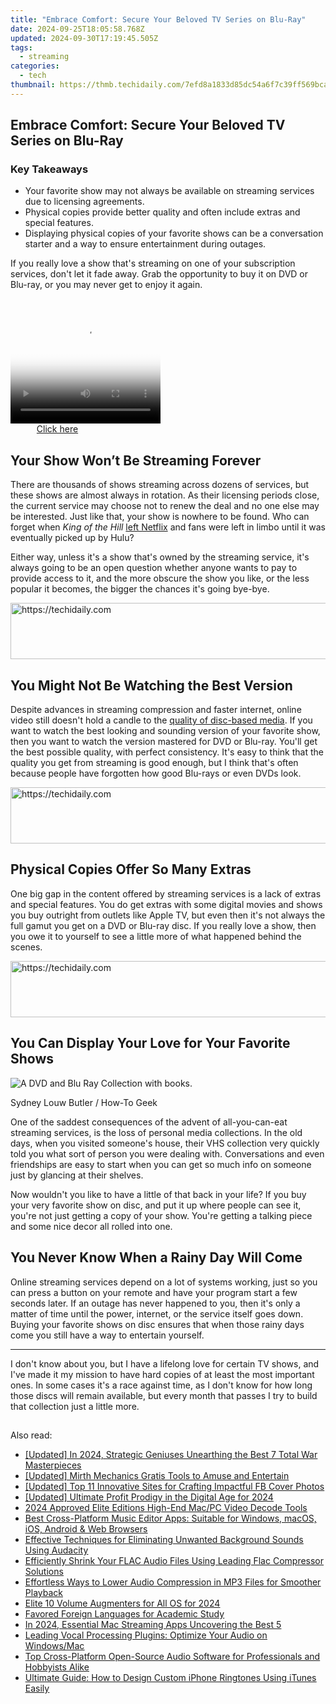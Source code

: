 ```yaml
---
title: "Embrace Comfort: Secure Your Beloved TV Series on Blu-Ray"
date: 2024-09-25T18:05:58.768Z
updated: 2024-09-30T17:19:45.505Z
tags:
  - streaming
categories:
  - tech
thumbnail: https://thmb.techidaily.com/7efd8a1833d85dc54a6f7c39ff569bca0287b5b56652514c20a9284502aff373.jpg
---
```


## Embrace Comfort: Secure Your Beloved TV Series on Blu-Ray

### Key Takeaways

* Your favorite show may not always be available on streaming services due to licensing agreements.
* Physical copies provide better quality and often include extras and special features.
* Displaying physical copies of your favorite shows can be a conversation starter and a way to ensure entertainment during outages.

 If you really love a show that's streaming on one of your subscription services, don't let it fade away. Grab the opportunity to buy it on DVD or Blu-ray, or you may never get to enjoy it again.

<!-- affiliate ads begin -->
<span id="1304647">
					<video width="240" height="200" style="cursor:pointer"
           poster="//a.impactradius-go.com/display-clicktoplayimage/1304647.png"
           onclick="if(!this.playClicked){this.play();this.setAttribute('controls',true);this.playClicked=true;}">
	   <source src="//a.impactradius-go.com/display-ad/15852-1304647">
	   <img src="//a.impactradius-go.com/display-clicktoplayimage/1304647.png" style="border: none; height: 100%; width: 100%; object-fit: contain">
	</video>
	<div style="width:150px;text-align:center"><a href="javascript:window.open(decodeURIComponent('https%3A%2F%2Fthefitville.pxf.io%2Fc%2F5597632%2F1304647%2F15852'), '_blank');void(0);">Click here</a></div>
</span>
<img height="0" width="0" src="https://imp.pxf.io/i/5597632/1304647/15852" style="position:absolute;visibility:hidden;" border="0" />
<!-- affiliate ads end -->

##  Your Show Won’t Be Streaming Forever

 There are thousands of shows streaming across dozens of services, but these shows are almost always in rotation. As their licensing periods close, the current service may choose not to renew the deal and no one else may be interested. Just like that, your show is nowhere to be found. Who can forget when _King of the Hill_ [left Netflix](https://www.whats-on-netflix.com/news/king-of-the-hill-wont-be-returning-to-netflix/) and fans were left in limbo until it was eventually picked up by Hulu?

 Either way, unless it's a show that's owned by the streaming service, it's always going to be an open question whether anyone wants to pay to provide access to it, and the more obscure the show you like, or the less popular it becomes, the bigger the chances it's going bye-bye.

<!-- affiliate ads begin -->
<a href="https://appsumo.8odi.net/c/5597632/2082538/7443" target="_top" id="2082538">
  <img src="//a.impactradius-go.com/display-ad/7443-2082538" border="0" alt="https://techidaily.com" width="728" height="90"/>
</a>
<img height="0" width="0" src="https://appsumo.8odi.net/i/5597632/2082538/7443" style="position:absolute;visibility:hidden;" border="0" />
<!-- affiliate ads end -->

##  You Might Not Be Watching the Best Version

 Despite advances in streaming compression and faster internet, online video still doesn't hold a candle to the [quality of disc-based media](https://facebook.techidaily.com/digital-harmony-taking-leisinasse-using-facebook-timer/). If you want to watch the best looking and sounding version of your favorite show, then you want to watch the version mastered for DVD or Blu-ray. You'll get the best possible quality, with perfect consistency. It's easy to think that the quality you get from streaming is good enough, but I think that's often because people have forgotten how good Blu-rays or even DVDs look.

<!-- affiliate ads begin -->
<a href="https://aligracehair.sjv.io/c/5597632/2027181/19272" target="_top" id="2027181">
  <img src="//a.impactradius-go.com/display-ad/19272-2027181" border="0" alt="https://techidaily.com" width="728" height="90"/>
</a>
<img height="0" width="0" src="https://aligracehair.sjv.io/i/5597632/2027181/19272" style="position:absolute;visibility:hidden;" border="0" />
<!-- affiliate ads end -->

##  Physical Copies Offer So Many Extras

 One big gap in the content offered by streaming services is a lack of extras and special features. You do get extras with some digital movies and shows you buy outright from outlets like Apple TV, but even then it's not always the full gamut you get on a DVD or Blu-ray disc. If you really love a show, then you owe it to yourself to see a little more of what happened behind the scenes.

<!-- affiliate ads begin -->
<a href="https://unicoeye.pxf.io/c/5597632/2134246/18498" target="_top" id="2134246">
  <img src="//a.impactradius-go.com/display-ad/18498-2134246" border="0" alt="https://techidaily.com" width="728" height="90"/>
</a>
<img height="0" width="0" src="https://unicoeye.pxf.io/i/5597632/2134246/18498" style="position:absolute;visibility:hidden;" border="0" />
<!-- affiliate ads end -->

##  You Can Display Your Love for Your Favorite Shows

![A DVD and Blu Ray Collection with books.](https://static1.howtogeekimages.com/wordpress/wp-content/uploads/2024/05/dvd-and-blu-ray-collection.jpeg) 

Sydney Louw Butler / How-To Geek

 One of the saddest consequences of the advent of all-you-can-eat streaming services, is the loss of personal media collections. In the old days, when you visited someone's house, their VHS collection very quickly told you what sort of person you were dealing with. Conversations and even friendships are easy to start when you can get so much info on someone just by glancing at their shelves.

 Now wouldn't you like to have a little of that back in your life? If you buy your very favorite show on disc, and put it up where people can see it, you're not just getting a copy of your show. You're getting a talking piece and some nice decor all rolled into one.

##  You Never Know When a Rainy Day Will Come

 Online streaming services depend on a lot of systems working, just so you can press a button on your remote and have your program start a few seconds later. If an outage has never happened to you, then it's only a matter of time until the power, internet, or the service itself goes down. Buying your favorite shows on disc ensures that when those rainy days come you still have a way to entertain yourself.

---

 I don't know about you, but I have a lifelong love for certain TV shows, and I've made it my mission to have hard copies of at least the most important ones. In some cases it's a race against time, as I don't know for how long those discs will remain available, but every month that passes I try to build that collection just a little more.

##

<ins class="adsbygoogle"
     style="display:block"
     data-ad-format="autorelaxed"
     data-ad-client="ca-pub-7571918770474297"
     data-ad-slot="1223367746"></ins>

<ins class="adsbygoogle"
     style="display:block"
     data-ad-client="ca-pub-7571918770474297"
     data-ad-slot="8358498916"
     data-ad-format="auto"
     data-full-width-responsive="true"></ins>

<span class="atpl-alsoreadstyle">Also read:</span>
<div><ul>
<li><a href="https://screen-mirroring-recording.techidaily.com/updated-in-2024-strategic-geniuses-unearthing-the-best-7-total-war-masterpieces/"><u>[Updated] In 2024, Strategic Geniuses Unearthing the Best 7 Total War Masterpieces</u></a></li>
<li><a href="https://fox-info.techidaily.com/updated-mirth-mechanics-gratis-tools-to-amuse-and-entertain/"><u>[Updated] Mirth Mechanics Gratis Tools to Amuse and Entertain</u></a></li>
<li><a href="https://facebook-clips.techidaily.com/updated-top-11-innovative-sites-for-crafting-impactful-fb-cover-photos/"><u>[Updated] Top 11 Innovative Sites for Crafting Impactful FB Cover Photos</u></a></li>
<li><a href="https://youtube-data.techidaily.com/ed-ultimate-profit-prodigy-in-the-digital-age-for-2024/"><u>[Updated] Ultimate Profit Prodigy in the Digital Age for 2024</u></a></li>
<li><a href="https://fox-hovers.techidaily.com/2024-approved-elite-editions-high-end-macpc-video-decode-tools/"><u>2024 Approved Elite Editions High-End Mac/PC Video Decode Tools</u></a></li>
<li><a href="https://media-tips.techidaily.com/best-cross-platform-music-editor-apps-suitable-for-windows-macos-ios-android-and-web-browsers/"><u>Best Cross-Platform Music Editor Apps: Suitable for Windows, macOS, iOS, Android & Web Browsers</u></a></li>
<li><a href="https://media-tips.techidaily.com/effective-techniques-for-eliminating-unwanted-background-sounds-using-audacity/"><u>Effective Techniques for Eliminating Unwanted Background Sounds Using Audacity</u></a></li>
<li><a href="https://media-tips.techidaily.com/efficiently-shrink-your-flac-audio-files-using-leading-flac-compressor-solutions/"><u>Efficiently Shrink Your FLAC Audio Files Using Leading Flac Compressor Solutions</u></a></li>
<li><a href="https://media-tips.techidaily.com/effortless-ways-to-lower-audio-compression-in-mp3-files-for-smoother-playback/"><u>Effortless Ways to Lower Audio Compression in MP3 Files for Smoother Playback</u></a></li>
<li><a href="https://youtube-sure.techidaily.com/-10-volume-augmenters-for-all-os-for-2024/"><u>Elite 10 Volume Augmenters for All OS for 2024</u></a></li>
<li><a href="https://mondly-stories.techidaily.com/favored-foreign-languages-for-academic-study/"><u>Favored Foreign Languages for Academic Study</u></a></li>
<li><a href="https://vp-tips.techidaily.com/in-2024-essential-mac-streaming-apps-uncovering-the-best-5/"><u>In 2024, Essential Mac Streaming Apps Uncovering the Best 5</u></a></li>
<li><a href="https://media-tips.techidaily.com/leading-vocal-processing-plugins-optimize-your-audio-on-windowsmac/"><u>Leading Vocal Processing Plugins: Optimize Your Audio on Windows/Mac</u></a></li>
<li><a href="https://media-tips.techidaily.com/top-cross-platform-open-source-audio-software-for-professionals-and-hobbyists-alike/"><u>Top Cross-Platform Open-Source Audio Software for Professionals and Hobbyists Alike</u></a></li>
<li><a href="https://media-tips.techidaily.com/ultimate-guide-how-to-design-custom-iphone-ringtones-using-itunes-easily/"><u>Ultimate Guide: How to Design Custom iPhone Ringtones Using iTunes Easily</u></a></li>
</ul></div>

